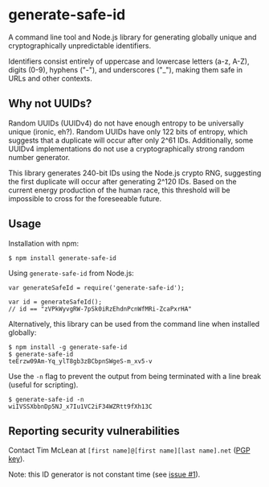 # generate-safe-id

A command line tool and Node.js library for generating globally unique and
cryptographically unpredictable identifiers.

Identifiers consist entirely of uppercase and lowercase letters (a-z, A-Z),
digits (0-9), hyphens ("-"), and underscores ("_"), making them safe in URLs
and other contexts.

## Why not UUIDs?

Random UUIDs (UUIDv4) do not have enough entropy to be universally unique
(ironic, eh?). Random UUIDs have only 122 bits of entropy, which suggests
that a duplicate will occur after only 2^61 IDs.  Additionally, some UUIDv4
implementations do not use a cryptographically strong random number generator.

This library generates 240-bit IDs using the Node.js crypto RNG, suggesting the
first duplicate will occur after generating 2^120 IDs. Based on the current
energy production of the human race, this threshold will be impossible to cross
for the foreseeable future.

## Usage

Installation with npm:

```
$ npm install generate-safe-id
```

Using `generate-safe-id` from Node.js:

```
var generateSafeId = require('generate-safe-id');

var id = generateSafeId();
// id == "zVPkWyvgRW-7pSk0iRzEhdnPcnWfMRi-ZcaPxrHA"
```

Alternatively, this library can be used from the command line when installed
globally:

```
$ npm install -g generate-safe-id
$ generate-safe-id
teErzw09Am-Yq_ylT8gb3zBCbpnSWgeS-m_xv5-v
```

Use the `-n` flag to prevent the output from being terminated with a line break
(useful for scripting).

```
$ generate-safe-id -n
wiIVSSXbbnDp5NJ_x7Iu1VC2iF34WZRtt9fXh13C
```

## Reporting security vulnerabilities

Contact Tim McLean at `[first name]@[first name][last name].net` ([PGP key](https://keybase.io/timmclean)).

Note: this ID generator is not constant time (see [issue #1](https://github.com/timmclean/generate-safe-id/issues/1)).
